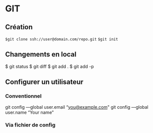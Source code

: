 # GIT
## Création
```$git clone ssh://user@domain.com/repo.git```
```$git init```

## Changements en local
$ git status
$ git diff
$ git add .
$ git add -p <file>

## Configurer un utilisateur
### Conventionnel
git config —global user.email “you@example.com"
git config —global user.name “Your name"

### Via fichier de config

